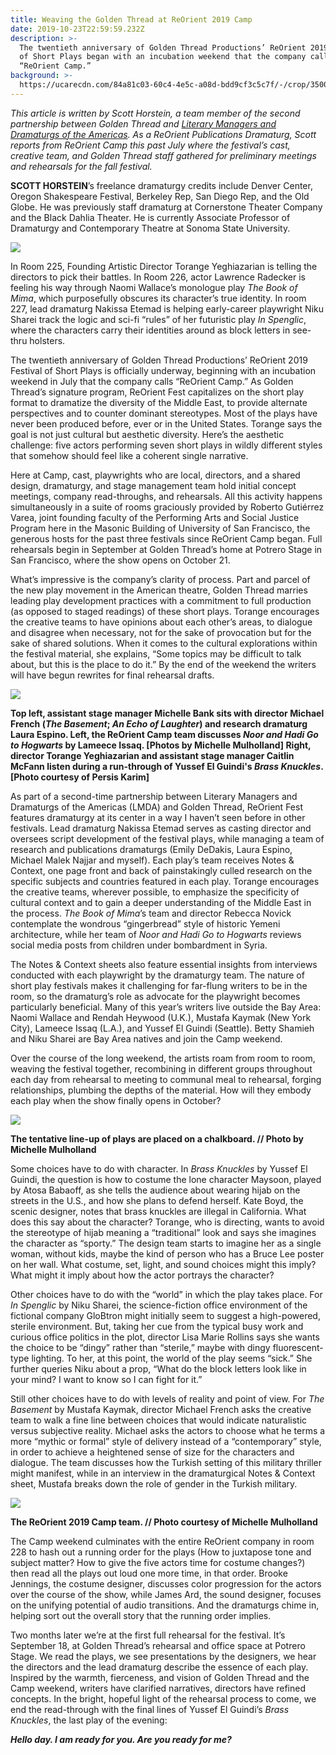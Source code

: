 ```yaml
---
title: Weaving the Golden Thread at ReOrient 2019 Camp
date: 2019-10-23T22:59:59.232Z
description: >-
  The twentieth anniversary of Golden Thread Productions’ ReOrient 2019 Festival
  of Short Plays began with an incubation weekend that the company calls
  “ReOrient Camp.”
background: >-
  https://ucarecdn.com/84a81c03-60c4-4e5c-a08d-bdd9cf3c5c7f/-/crop/3500x2407/0,215/-/preview/
---
```

_This article is written by Scott Horstein, a team member of the second partnership between Golden Thread and_ [_Literary Managers and Dramaturgs of the Americas_](https://lmda.org/)_. As a ReOrient Publications Dramaturg, Scott reports from ReOrient Camp this past July where the festival’s cast, creative team, and Golden Thread staff gathered for preliminary meetings and rehearsals for the fall festival._

**SCOTT HORSTEIN**’s freelance dramaturgy credits include Denver Center, Oregon Shakespeare Festival, Berkeley Rep, San Diego Rep, and the Old Globe. He was previously staff dramaturg at Cornerstone Theater Company and the Black Dahlia Theater. He is currently Associate Professor of Dramaturgy and Contemporary Theatre at Sonoma State University.

![](https://ucarecdn.com/11ce948f-1249-4081-a766-3a5f243cf66a/)

In Room 225, Founding Artistic Director Torange Yeghiazarian is telling the directors to pick their battles. In Room 226, actor Lawrence Radecker is feeling his way through Naomi Wallace’s monologue play _The Book of Mima_, which purposefully obscures its character’s true identity. In room 227, lead dramaturg Nakissa Etemad is helping early-career playwright Niku Sharei track the logic and sci-fi “rules” of her futuristic play _In Spenglic_, where the characters carry their identities around as block letters in see-thru holsters.

The twentieth anniversary of Golden Thread Productions’ ReOrient 2019 Festival of Short Plays is officially underway, beginning with an incubation weekend in July that the company calls “ReOrient Camp.” As Golden Thread’s signature program, ReOrient Fest capitalizes on the short play format to dramatize the diversity of the Middle East, to provide alternate perspectives and to counter dominant stereotypes. Most of the plays have never been produced before, ever or in the United States. Torange says the goal is not just cultural but aesthetic diversity. Here’s the aesthetic challenge: five actors performing seven short plays in wildly different styles that somehow should feel like a coherent single narrative.

Here at Camp, cast, playwrights who are local, directors, and a shared design, dramaturgy, and stage management team hold initial concept meetings, company read-throughs, and rehearsals. All this activity happens simultaneously in a suite of rooms graciously provided by Roberto Gutiérrez Varea, joint founding faculty of the Performing Arts and Social Justice Program here in the Masonic Building of University of San Francisco, the generous hosts for the past three festivals since ReOrient Camp began. Full rehearsals begin in September at Golden Thread’s home at Potrero Stage in San Francisco, where the show opens on October 21. 

What’s impressive is the company’s clarity of process. Part and parcel of the new play movement in the American theatre, Golden Thread marries leading play development practices with a commitment to full production (as opposed to staged readings) of these short plays. Torange encourages the creative teams to have opinions about each other’s areas, to dialogue and disagree when necessary, not for the sake of provocation but for the sake of shared solutions. When it comes to the cultural explorations within the festival material, she explains, “Some topics may be difficult to talk about, but this is the place to do it.” By the end of the weekend the writers will have begun rewrites for final rehearsal drafts.

![](https://ucarecdn.com/0c2e94c1-2932-4269-9ee3-00c6521e7b67/)

**Top left, assistant stage manager Michelle Bank sits with director Michael French (_The Basement_; _An Echo of Laughter_) and research dramaturg Laura Espino. Left, the ReOrient Camp team discusses _Noor and Hadi Go to Hogwarts_ by Lameece Issaq. \[Photos by Michelle Mulholland] Right,  director Torange Yeghiazarian and assistant stage manager Caitlin McFann listen during a run-through of Yussef El Guindi's _Brass Knuckles_. \[Photo courtesy of Persis Karim]**

As part of a second-time partnership between Literary Managers and Dramaturgs of the Americas (LMDA) and Golden Thread, ReOrient Fest features dramaturgy at its center in a way I haven’t seen before in other festivals. Lead dramaturg Nakissa Etemad serves as casting director and oversees script development of the festival plays, while managing a team of research and publications dramaturgs (Emily DeDakis, Laura Espino, Michael Malek Najjar and myself). Each play’s team receives Notes & Context, one page front and back of painstakingly culled research on the specific subjects and countries featured in each play. Torange encourages the creative teams, wherever possible, to emphasize the specificity of cultural context and to gain a deeper understanding of the Middle East in the process. _The Book of Mima_’s team and director Rebecca Novick contemplate the wondrous “gingerbread” style of historic Yemeni architecture, while her team of _Noor and Hadi Go to Hogwarts_ reviews social media posts from children under bombardment in Syria.

The Notes & Context sheets also feature essential insights from interviews conducted with each playwright by the dramaturgy team. The nature of short play festivals makes it challenging for far-flung writers to be in the room, so the dramaturg’s role as advocate for the playwright becomes particularly beneficial. Many of this year’s writers live outside the Bay Area: Naomi Wallace and Rendah Heywood (U.K.), Mustafa Kaymak (New York City), Lameece Issaq (L.A.), and Yussef El Guindi (Seattle). Betty Shamieh and Niku Sharei are Bay Area natives and join the Camp weekend.

Over the course of the long weekend, the artists roam from room to room, weaving the festival together, recombining in different groups throughout each day from rehearsal to meeting to communal meal to rehearsal, forging relationships, plumbing the depths of the material. How will they embody each play when the show finally opens in October?

![](https://ucarecdn.com/05b73493-8c8b-4a58-b6fe-896451a5b673/)

**The tentative line-up of plays are placed on a chalkboard. // Photo by Michelle Mulholland**

Some choices have to do with character. In _Brass Knuckles_ by Yussef El Guindi, the question is how to costume the lone character Maysoon, played by Atosa Babaoff, as she tells the audience about wearing hijab on the streets in the U.S., and how she plans to defend herself. Kate Boyd, the scenic designer, notes that brass knuckles are illegal in California. What does this say about the character? Torange, who is directing, wants to avoid the stereotype of hijab meaning a “traditional” look and says she imagines the character as “sporty.” The design team starts to imagine her as a single woman, without kids, maybe the kind of person who has a Bruce Lee poster on her wall. What costume, set, light, and sound choices might this imply? What might it imply about how the actor portrays the character?

Other choices have to do with the “world” in which the play takes place. For _In Spenglic_ by Niku Sharei, the science-fiction office environment of the fictional company GloBtron might initially seem to suggest a high-powered, sterile environment. But, taking her cue from the typical busy work and curious office politics in the plot, director Lisa Marie Rollins says she wants the choice to be “dingy” rather than “sterile,” maybe with dingy fluorescent-type lighting. To her, at this point, the world of the play seems “sick.” She further queries Niku about a prop, “What do the block letters look like in your mind? I want to know so I can fight for it.”

Still other choices have to do with levels of reality and point of view. For _The Basement_ by Mustafa Kaymak, director Michael French asks the creative team to walk a fine line between choices that would indicate naturalistic versus subjective reality. Michael asks the actors to choose what he terms a more “mythic or formal” style of delivery instead of a “contemporary” style, in order to achieve a heightened sense of size for the characters and dialogue. The team discusses how the Turkish setting of this military thriller might manifest, while in an interview in the dramaturgical Notes & Context sheet, Mustafa breaks down the role of gender in the Turkish military.

![](https://ucarecdn.com/302fce5a-8164-4175-8b84-465995e6c68e/)

**The ReOrient 2019 Camp team. // Photo courtesy of Michelle Mulholland**

The Camp weekend culminates with the entire ReOrient company in room 228 to hash out a running order for the plays (How to juxtapose tone and subject matter? How to give the five actors time for costume changes?) then read all the plays out loud one more time, in that order.  Brooke Jennings, the costume designer, discusses color progression for the actors over the course of the show, while James Ard, the sound designer, focuses on the unifying potential of audio transitions. And the dramaturgs chime in, helping sort out the overall story that the running order implies.

Two months later we’re at the first full rehearsal for the festival. It’s September 18, at Golden Thread’s rehearsal and office space at Potrero Stage. We read the plays, we see presentations by the designers, we hear the directors and the lead dramaturg describe the essence of each play. Inspired by the warmth, fierceness, and vision of Golden Thread and the Camp weekend, writers have clarified narratives, directors have refined concepts. In the bright, hopeful light of the rehearsal process to come, we end the read-through with the final lines of Yussef El Guindi’s _Brass Knuckles_, the last play of the evening:

_**Hello day. I am ready for you. Are you ready for me?**_
